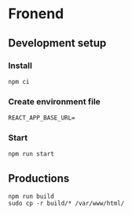 # Fronend

## Development setup

### Install 

```
npm ci
```

### Create environment file

```
REACT_APP_BASE_URL=
```

### Start

```
npm run start
```

## Productions

```
npm run build
sudo cp -r build/* /var/www/html/
```